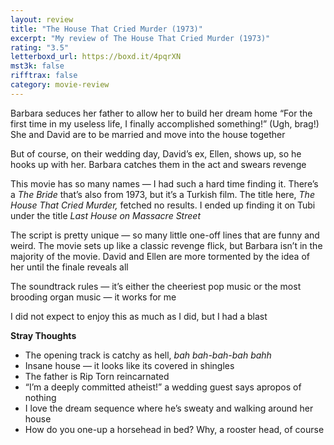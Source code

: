 ```yaml
---
layout: review
title: "The House That Cried Murder (1973)"
excerpt: "My review of The House That Cried Murder (1973)"
rating: "3.5"
letterboxd_url: https://boxd.it/4pqrXN
mst3k: false
rifftrax: false
category: movie-review
---
```


Barbara seduces her father to allow her to build her dream home “For the first time in my useless life, I finally accomplished something!” (Ugh, brag!) She and David are to be married and move into the house together

But of course, on their wedding day, David’s ex, Ellen, shows up, so he hooks up with her. Barbara catches them in the act and swears revenge

This movie has so many names — I had such a hard time finding it. There’s a <i>The Bride</i> that’s also from 1973, but it’s a Turkish film. The title here, <i>The House That Cried Murder,</i> fetched no results. I ended up finding it on Tubi under the title <i>Last House on Massacre Street</i>

The script is pretty unique — so many little one-off lines that are funny and weird. The movie sets up like a classic revenge flick, but Barbara isn’t in the majority of the movie. David and Ellen are more tormented by the idea of her until the finale reveals all

The soundtrack rules — it’s either the cheeriest pop music or the most brooding organ music — it works for me

I did not expect to enjoy this as much as I did, but I had a blast

<b>Stray Thoughts</b>

- The opening track is catchy as hell, <i>bah bah-bah-bah bahh</i>
- Insane house — it looks like its covered in shingles
- The father is Rip Torn reincarnated
- “I’m a deeply committed atheist!” a wedding guest says apropos of nothing
- I love the dream sequence where he’s sweaty and walking around her house
- How do you one-up a horsehead in bed? Why, a rooster head, of course
